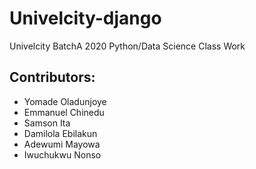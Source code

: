 # Univelcity-django

Univelcity BatchA 2020 Python/Data Science Class Work
## Contributors:
 - Yomade Oladunjoye
 - Emmanuel Chinedu
 - Samson Ita
 - Damilola Ebilakun
 - Adewumi Mayowa
 - Iwuchukwu Nonso

